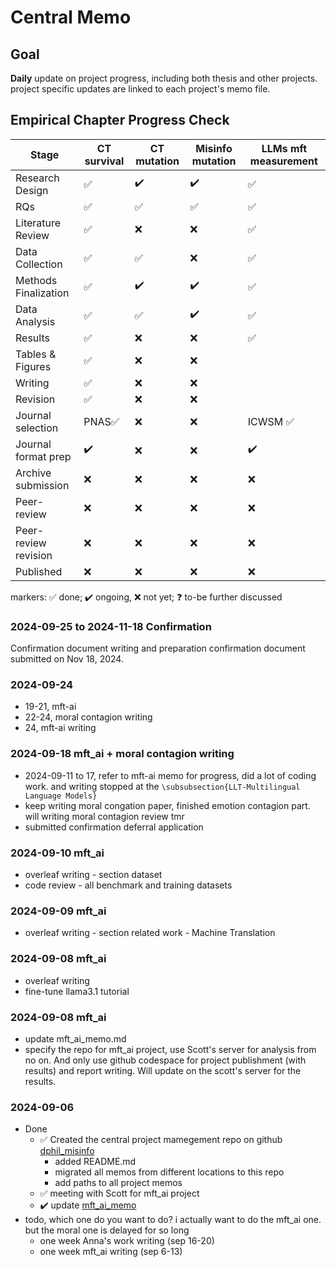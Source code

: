 # Central Memo

## Goal
**Daily** update on project progress, including both thesis and other projects.
project specific updates are linked to each project's memo file. 

## Empirical Chapter Progress Check
| Stage   | CT survival | CT mutation | Misinfo mutation | LLMs mft measurement | 
|--------|-------------|-------------|-------|----------|
| Research Design | ✅ |  ✔️ | ✔️ | ✅ |
| RQs| ✅ | ✅ |✅  |  ✅|  
| Literature Review|✅ |❌  |❌  |✅   |
| Data Collection | ✅ | ✅ | ❌ | ✅ |
| Methods Finalization | ✅ | ✔️ | ✔️ | ✅ |
| Data Analysis | ✅ |  ✅ |  ✔️  |  ✅ |
| Results |  ✅ |  ❌| ❌ |  ✅ |
| Tables & Figures | ✅ | ❌ |❌  |   |
| Writing |✅ | ❌ | ❌ |  | 
| Revision | ✅ |❌  | ❌ |  |
| Journal selection | PNAS✅ | ❌ | ❌ | ICWSM  ✅|
| Journal format prep | ✔️ |❌  | ❌ |  ✔️|
| Archive submission | ❌ |❌  | ❌ | ❌ |
| Peer-review |❌  |❌  | ❌ | ❌ |
| Peer-review revision | ❌ | ❌ | ❌ | ❌ |
| Published | ❌ | ❌ |  ❌| ❌ |

markers: ✅ done; ✔️ ongoing, ❌ not yet; ❓ to-be further discussed

### 2024-09-25 to 2024-11-18  Confirmation
Confirmation document writing and preparation
confirmation document submitted on Nov 18, 2024. 

### 2024-09-24
- 19-21, mft-ai
- 22-24, moral contagion writing
- 24, mft-ai writing

### 2024-09-18 mft_ai + moral contagion writing
- 2024-09-11 to 17, refer to mft-ai memo for progress, did a lot of coding work. and writing stopped at the `\subsubsection{LLT-Multilingual Language Models}`
- keep writing moral congation paper, finished emotion contagion part. will writing moral contagion review tmr
- submitted confirmation deferral application
  
### 2024-09-10 mft_ai
- overleaf writing - section dataset
- code review - all benchmark and training datasets 

### 2024-09-09 mft_ai
- overleaf writing - section related work - Machine Translation

### 2024-09-08 mft_ai
- overleaf writing
- fine-tune llama3.1 tutorial

### 2024-09-08 mft_ai
- update mft_ai_memo.md 
- specify the repo for mft_ai project, use Scott's server for analysis from no on. And only use github codespace for project publishment (with results) and report writing. Will update on the scott's server for the results. 


### 2024-09-06 
- Done
    - ✅ Created the central project mamegement repo on github [dphil_misinfo](https://github.com/calvinchengyx/dphil_misinfo)
        - added README.md
        - migrated all memos from different locations to this repo
        - add paths to all project memos
    - ✅ meeting with Scott for mft_ai project
    - ✔️ update [mft_ai_memo](/workspaces/dphil_misinfo/project_memo/mft_ai_memo.md)
- todo, which one do you want to do? i actually want to do the mft_ai one. but the moral one is delayed for so long 
    - one week Anna's work writing (sep 16-20)
    - one week mft_ai writing (sep 6-13)
    

